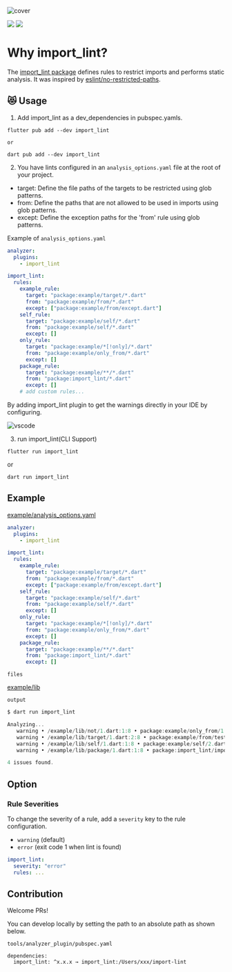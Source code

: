 ![cover](https://raw.githubusercontent.com/kawa1214/import-lint/main/resources/cover.png)

<p>
  <img src="https://github.com/kawa1214/import-lint/actions/workflows/test.yaml/badge.svg">
  <img src="https://codecov.io/gh/kawa1214/import-lint/branch/main/graph/badge.svg?token=H5PJUT9ZTP" />
</p>

# Why import_lint?

The [import_lint package](https://pub.dev/packages/import_lint) defines rules to restrict imports and performs static analysis. It was inspired by [eslint/no-restricted-paths](https://github.com/import-js/eslint-plugin-import/blob/main/docs/rules/no-restricted-paths.md).

## 😻 Usage

1. Add import_lint as a dev_dependencies in pubspec.yamls.

```
flutter pub add --dev import_lint

or

dart pub add --dev import_lint
```

2. You have lints configured in an `analysis_options.yaml` file at the root of your project.

- target: Define the file paths of the targets to be restricted using glob patterns.
- from: Define the paths that are not allowed to be used in imports using glob patterns.
- except: Define the exception paths for the 'from' rule using glob patterns.

Example of `analysis_options.yaml`

```yaml
analyzer:
  plugins:
    - import_lint

import_lint:
  rules:
    example_rule:
      target: "package:example/target/*.dart"
      from: "package:example/from/*.dart"
      except: ["package:example/from/except.dart"]
    self_rule:
      target: "package:example/self/*.dart"
      from: "package:example/self/*.dart"
      except: []
    only_rule:
      target: "package:example/*[!only]/*.dart"
      from: "package:example/only_from/*.dart"
      except: []
    package_rule:
      target: "package:example/**/*.dart"
      from: "package:import_lint/*.dart"
      except: []
    # add custom rules...
```

By adding import_lint plugin to get the warnings directly in your IDE by configuring.

![vscode](https://raw.githubusercontent.com/kawa1214/import-lint/main/resources/vscode.png)

3. run import_lint(CLI Support)

```
flutter run import_lint
```

or

```
dart run import_lint
```

## Example

[example/analysis_options.yaml](https://github.com/kawa1214/import-lint/blob/main/example/analysis_options.yaml)

```yaml
analyzer:
  plugins:
    - import_lint

import_lint:
  rules:
    example_rule:
      target: "package:example/target/*.dart"
      from: "package:example/from/*.dart"
      except: ["package:example/from/except.dart"]
    self_rule:
      target: "package:example/self/*.dart"
      from: "package:example/self/*.dart"
      except: []
    only_rule:
      target: "package:example/*[!only]/*.dart"
      from: "package:example/only_from/*.dart"
      except: []
    package_rule:
      target: "package:example/**/*.dart"
      from: "package:import_lint/*.dart"
      except: []
```

`files`

[example/lib](https://github.com/kawa1214/import-lint/tree/main/example/lib)

`output`

```dart
$ dart run import_lint

Analyzing...
   warning • /example/lib/not/1.dart:1:8 • package:example/only_from/1.dart • only_rule
   warning • /example/lib/target/1.dart:2:8 • package:example/from/test.dart • example_rule
   warning • /example/lib/self/1.dart:1:8 • package:example/self/2.dart • self_rule
   warning • /example/lib/package/1.dart:1:8 • package:import_lint/import_lint.dart • package_rule

4 issues found.
```

## Option

### Rule Severities

To change the severity of a rule, add a `severity` key to the rule configuration.

- `warning` (default)
- `error` (exit code 1 when lint is found)

```yaml
import_lint:
  severity: "error"
  rules: ...
```

## Contribution

Welcome PRs!

You can develop locally by setting the path to an absolute path as shown below.

`tools/analyzer_plugin/pubspec.yaml`

```
dependencies:
  import_lint: ^x.x.x → import_lint:/Users/xxx/import-lint
```

